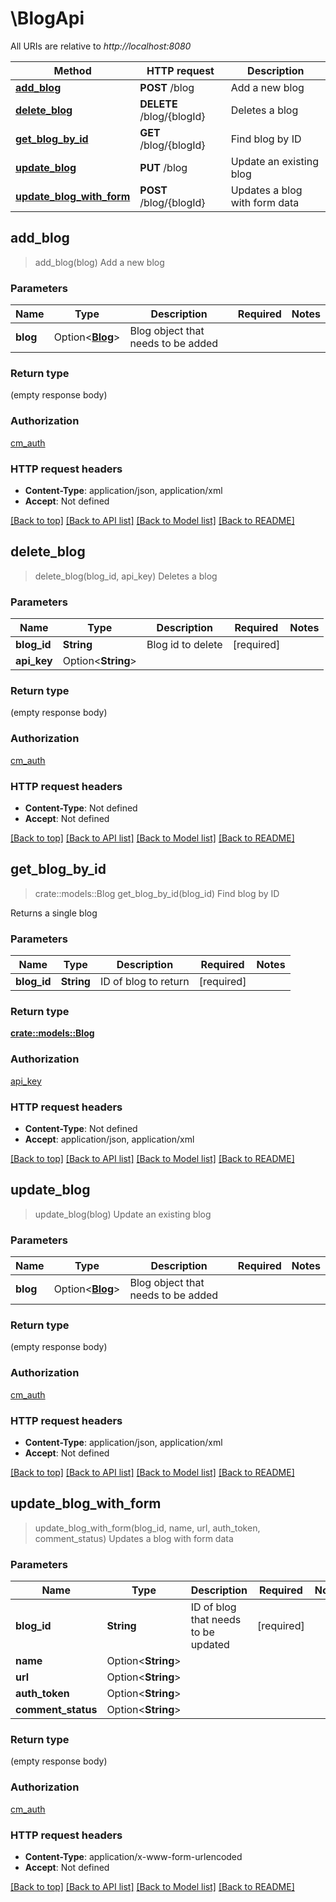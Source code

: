 # \BlogApi

All URIs are relative to *http://localhost:8080*

Method | HTTP request | Description
------------- | ------------- | -------------
[**add_blog**](BlogApi.md#add_blog) | **POST** /blog | Add a new blog
[**delete_blog**](BlogApi.md#delete_blog) | **DELETE** /blog/{blogId} | Deletes a blog
[**get_blog_by_id**](BlogApi.md#get_blog_by_id) | **GET** /blog/{blogId} | Find blog by ID
[**update_blog**](BlogApi.md#update_blog) | **PUT** /blog | Update an existing blog
[**update_blog_with_form**](BlogApi.md#update_blog_with_form) | **POST** /blog/{blogId} | Updates a blog with form data



## add_blog

> add_blog(blog)
Add a new blog

### Parameters


Name | Type | Description  | Required | Notes
------------- | ------------- | ------------- | ------------- | -------------
**blog** | Option<[**Blog**](Blog.md)> | Blog object that needs to be added |  |

### Return type

 (empty response body)

### Authorization

[cm_auth](../README.md#cm_auth)

### HTTP request headers

- **Content-Type**: application/json, application/xml
- **Accept**: Not defined

[[Back to top]](#) [[Back to API list]](../README.md#documentation-for-api-endpoints) [[Back to Model list]](../README.md#documentation-for-models) [[Back to README]](../README.md)


## delete_blog

> delete_blog(blog_id, api_key)
Deletes a blog

### Parameters


Name | Type | Description  | Required | Notes
------------- | ------------- | ------------- | ------------- | -------------
**blog_id** | **String** | Blog id to delete | [required] |
**api_key** | Option<**String**> |  |  |

### Return type

 (empty response body)

### Authorization

[cm_auth](../README.md#cm_auth)

### HTTP request headers

- **Content-Type**: Not defined
- **Accept**: Not defined

[[Back to top]](#) [[Back to API list]](../README.md#documentation-for-api-endpoints) [[Back to Model list]](../README.md#documentation-for-models) [[Back to README]](../README.md)


## get_blog_by_id

> crate::models::Blog get_blog_by_id(blog_id)
Find blog by ID

Returns a single blog

### Parameters


Name | Type | Description  | Required | Notes
------------- | ------------- | ------------- | ------------- | -------------
**blog_id** | **String** | ID of blog to return | [required] |

### Return type

[**crate::models::Blog**](Blog.md)

### Authorization

[api_key](../README.md#api_key)

### HTTP request headers

- **Content-Type**: Not defined
- **Accept**: application/json, application/xml

[[Back to top]](#) [[Back to API list]](../README.md#documentation-for-api-endpoints) [[Back to Model list]](../README.md#documentation-for-models) [[Back to README]](../README.md)


## update_blog

> update_blog(blog)
Update an existing blog

### Parameters


Name | Type | Description  | Required | Notes
------------- | ------------- | ------------- | ------------- | -------------
**blog** | Option<[**Blog**](Blog.md)> | Blog object that needs to be added |  |

### Return type

 (empty response body)

### Authorization

[cm_auth](../README.md#cm_auth)

### HTTP request headers

- **Content-Type**: application/json, application/xml
- **Accept**: Not defined

[[Back to top]](#) [[Back to API list]](../README.md#documentation-for-api-endpoints) [[Back to Model list]](../README.md#documentation-for-models) [[Back to README]](../README.md)


## update_blog_with_form

> update_blog_with_form(blog_id, name, url, auth_token, comment_status)
Updates a blog with form data

### Parameters


Name | Type | Description  | Required | Notes
------------- | ------------- | ------------- | ------------- | -------------
**blog_id** | **String** | ID of blog that needs to be updated | [required] |
**name** | Option<**String**> |  |  |
**url** | Option<**String**> |  |  |
**auth_token** | Option<**String**> |  |  |
**comment_status** | Option<**String**> |  |  |

### Return type

 (empty response body)

### Authorization

[cm_auth](../README.md#cm_auth)

### HTTP request headers

- **Content-Type**: application/x-www-form-urlencoded
- **Accept**: Not defined

[[Back to top]](#) [[Back to API list]](../README.md#documentation-for-api-endpoints) [[Back to Model list]](../README.md#documentation-for-models) [[Back to README]](../README.md)

